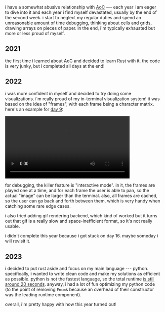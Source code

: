 i have a somewhat abusive relationship with [AoC](https://adventofcode.com/) ---
each year i am eager to dive into it and each year i find myself devastated, usually by
the end of the second week. i start to neglect my regular duties and spend an unreasonable
amount of time debugging, thinking about cells and grids, drawing arrays on pieces of paper.
in the end, i'm typically exhausted but more or less proud of myself.

## 2021
the first time i learned about AoC and decided to learn Rust with it. the code is very
junky, but i completed all days at the end!

## 2022
i was more confident in myself and decided to try doing some visualizations. i'm really
proud of my in-terminal visualization system! it was based on the idea of "frames", with
each frame being a character matrix. here's an example for
[day 9](https://adventofcode.com/2022/day/9):

<video width="80%" controls>
  <source src="media/aoc-2022-d9-visualization.mov" type="video/mp4">
</video>

for debugging, the killer feature is "interactive mode". in it, the frames are played one
at a time, and for each frame the user is able to pan, so the actual "image" can be larger than
the terminal. also, all frames are cached, so the user can go back and forth between them, which
is very handy when catching some rare edge cases.

i also tried adding gif rendering backend, which kind of worked but it turns out that gif is
a really slow and space-inefficient format, so it's not really usable.

i didn't complete this year because i got stuck on day 16. maybe someday i will revisit it.

## 2023
i decided to put rust aside and focus on my main language --- python. specifically, i wanted to
write clean code and make my solutions as efficient as possible. python is not the fastest language,
so the total runtime [is still around 20 seconds](https://github.com/nj-vs-vh/advent-of-code-2023?tab=readme-ov-file#results).
anyway, i had a lot of fun optimizing my python code (to the point of removing `Enum`s because an
overhead of their constructor was the leading runtime component).

overall, i'm pretty happy with how this year turned out!
